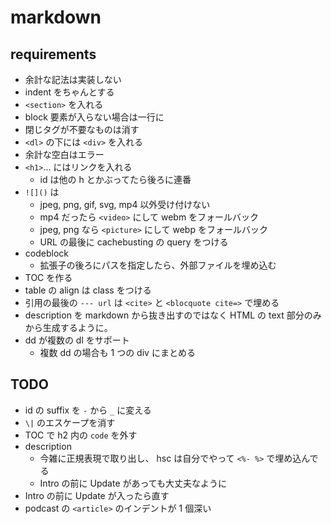 # markdown


## requirements

- 余計な記法は実装しない
- indent をちゃんとする
- `<section>` を入れる
- block 要素が入らない場合は一行に
- 閉じタグが不要なものは消す
- `<dl>` の下には `<div>` を入れる
- 余計な空白はエラー
- `<h1>`... にはリンクを入れる
  - id は他の h とかぶってたら後ろに連番
- `![]()` は
  - jpeg, png, gif, svg, mp4 以外受け付けない
  - mp4 だったら `<video>` にして webm をフォールバック
  - jpeg, png なら `<picture>` にして webp をフォールバック
  - URL の最後に cachebusting の query をつける
- codeblock
  - 拡張子の後ろにパスを指定したら、外部ファイルを埋め込む
- TOC を作る
- table の align は class をつける
- 引用の最後の `--- url` は `<cite>` と `<blocquote cite=>` で埋める
- description を markdown から抜き出すのではなく HTML の text 部分のみから生成するように。
- dd が複数の dl をサポート
  - 複数 dd の場合も 1 つの div にまとめる

## TODO

- id の suffix を `-` から `_` に変える
- `\|` のエスケープを消す
- TOC で h2 内の `code` を外す
- description
  - 今雑に正規表現で取り出し、 hsc は自分でやって `<%- %>` で埋め込んでる
  - Intro の前に Update があっても大丈夫なように
- Intro の前に Update が入ったら直す
- podcast の `<article>` のインデントが 1 個深い